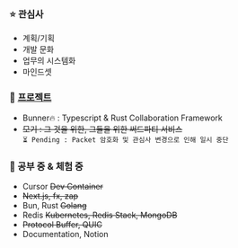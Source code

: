 ### ⭐ 관심사
- 계획/기획
- 개발 문화
- 업무의 시스템화
- 마인드셋

### 🎯 [프로젝트](https://revil-dev.notion.site)
- Bunner🔥 : Typescript & Rust Collaboration Framework
- ~~모기 : 그 것을 위한, 그들을 위한 써드파티 서비스~~<br>```⏳ Pending : Packet 암호화 및 관심사 변경으로 인해 일시 중단```

### 📖 공부 중 & 체험 중
- Cursor ~~Dev Container~~
- ~~Next.js, fx, zap~~
- Bun, Rust ~~Golang~~
- Redis ~~Kubernetes, Redis Stack, MongoDB~~
- ~~Protocol Buffer, QUIC~~
- Documentation, Notion
